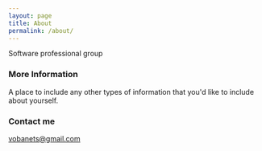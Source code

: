 ```yaml
---
layout: page
title: About
permalink: /about/
---
```


Software professional group

### More Information

A place to include any other types of information that you'd like to include about yourself.

### Contact me

[vobanets@gmail.com](mailto:vobanets@gmail.com)
